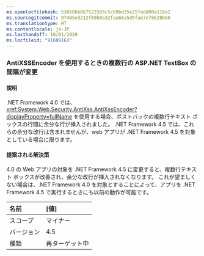 ```yaml
---
ms.openlocfilehash: 53860bb867522503c5cb9bd35e25fadd00a116a2
ms.sourcegitcommit: 97405ed212f69b0a32faa66a5d5fae7e76628b68
ms.translationtype: HT
ms.contentlocale: ja-JP
ms.lasthandoff: 10/01/2020
ms.locfileid: "91609163"
---
```

### <a name="multi-line-aspnet-textbox-spacing-changed-when-using-antixssencoder"></a>AntiXSSEncoder を使用するときの複数行の ASP.NET TextBox の間隔が変更

#### <a name="details"></a>説明

.NET Framework 4.0 では、<xref:System.Web.Security.AntiXss.AntiXssEncoder?displayProperty=fullName> を使用する場合、ポストバックの複数行テキスト ボックスの行間に余分な行が挿入されました。 .NET Framework 4.5 では、これらの余分な改行は含まれませんが、web アプリが .NET Framework 4.5 を対象としている場合に限ります。

#### <a name="suggestion"></a>提案される解決策

4\.0 の Web アプリの対象を .NET Framework 4.5 に変更すると、複数行テキスト ボックスが改善され、余分な改行が挿入されなくなります。 これが望ましくない場合は、.NET Framework 4.0 を対象とすることによって、アプリを .NET Framework 4.5 で実行するときにも以前の動作が可能です。

| 名前    | [値]       |
|:--------|:------------|
| スコープ   | マイナー       |
| バージョン | 4.5         |
| 種類    | 再ターゲット中 |
